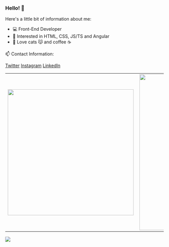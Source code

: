### Hello! 👋

Here's a little bit of information about me:

- :computer: Front-End Developer
- 🌱 Interested in HTML, CSS, JS/TS and Angular
- :sparkling_heart: Love cats :kissing_cat: and coffee :coffee:

📫 Contact Information: 

[Twitter](https://twitter.com/acaroldonadel)
[Instagram](https://www.instagram.com/caroldonadel/)
[LinkedIn](https://www.linkedin.com/in/carolina-donadel/)

<center>
<table>
    <tr>
        <td><img width="400px" align="left" src="https://github-readme-stats.vercel.app/api/top-langs/?username=caroldonadel&hide=html&layout=compact&theme=buefy" /></td>
        <td><img width="495px" align="left" src="https://github-readme-stats.vercel.app/api?username=caroldonadel&theme=buefy"/></td>
    </tr>   
</table>
</center>   


![](https://komarev.com/ghpvc/?username=caroldonadel&color=blue&style=flat)

